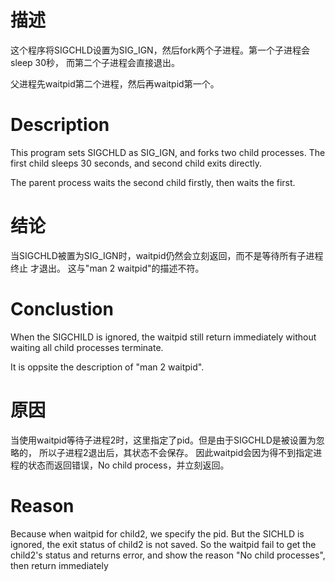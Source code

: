 # 描述

这个程序将SIGCHLD设置为SIG_IGN，然后fork两个子进程。第一个子进程会sleep 30秒，
而第二个子进程会直接退出。

父进程先waitpid第二个进程，然后再waitpid第一个。

# Description

This program sets SIGCHLD as SIG_IGN, and forks two child processes. The first
child sleeps 30 seconds, and second child exits directly.

The parent process waits the second child firstly, then waits the first.

# 结论

当SIGCHLD被置为SIG_IGN时，waitpid仍然会立刻返回，而不是等待所有子进程终止
才退出。
这与"man 2 waitpid"的描述不符。

# Conclustion
When the SIGCHILD is ignored, the waitpid still return immediately without
waiting all child processes terminate.

It is oppsite the description of "man 2 waitpid".

# 原因

当使用waitpid等待子进程2时，这里指定了pid。但是由于SIGCHLD是被设置为忽略的，
所以子进程2退出后，其状态不会保存。
因此waitpid会因为得不到指定进程的状态而返回错误，No child process，并立刻返回。

# Reason

Because when waitpid for child2, we specify the pid. But the SICHLD is ignored,
the exit status of child2 is not saved.
So the waitpid fail to get the child2's status and returns error, and show the reason "No child processes", then
return immediately




